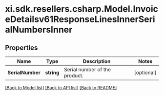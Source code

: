 # xi.sdk.resellers.csharp.Model.InvoiceDetailsv61ResponseLinesInnerSerialNumbersInner

## Properties

Name | Type | Description | Notes
------------ | ------------- | ------------- | -------------
**SerialNumber** | **string** | Serial number of the product. | [optional] 

[[Back to Model list]](../README.md#documentation-for-models) [[Back to API list]](../README.md#documentation-for-api-endpoints) [[Back to README]](../README.md)

